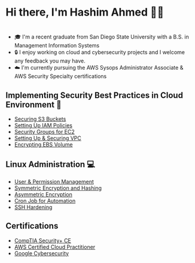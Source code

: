 # Hi there, I'm Hashim Ahmed 👋🏽
# 
- 🎓 I'm a recent graduate from San Diego State University with a B.S. in Management Information Systems
- 🔒 I enjoy working on cloud and cybersecurity projects and I welcome any feedback you may have. 
- ☁️ I'm currently pursuing the AWS Sysops Administrator Associate & AWS Security Specialty certifications 
## Implementing Security Best Practices in Cloud Environment 🔐
- [Securing S3 Buckets](https://github.com/HashimAhmed627/Securing-S3-Buckets/blob/main/README.md)
- [Setting Up IAM Policies](https://github.com/HashimAhmed627/Setting_Up_IAM_Policies/blob/main/README.md)
- [Security Groups for EC2](https://github.com/HashimAhmed627/Security_Groups_For_EC2/blob/main/README.md)
- [Setting Up & Securing VPC](https://github.com/HashimAhmed627/Setting-Up-and-Securing-VPC/blob/main/README.md)
- [Encrypting EBS Volume](https://github.com/HashimAhmed627/Encrypting_EBS_Volume/blob/main/README.md)

## Linux Administration 💻
- [User & Permission Management](https://github.com/HashimAhmed627/Linux-User-and-Permission-Management)
- [Symmetric Encryption and Hashing](https://github.com/HashimAhmed627/Symmetric_Encryption_and_Hashing)
- [Asymmetric Encryption](https://github.com/HashimAhmed627/Asymmetric_Encryption/blob/main/README.md)
- [Cron Job for Automation](https://github.com/HashimAhmed627/Cron_Job_For_Automation/blob/main/README.md)
- [SSH Hardening](https://github.com/HashimAhmed627/SSH_Hardening/blob/main/README.md)


## Certifications 
- [CompTIA Security+ CE](https://www.credly.com/badges/18d35d93-1e2e-44ae-a692-93755466aeda/public_url)
- [AWS Certified Cloud Practitioner](https://www.credly.com/badges/f0787697-f48a-4703-a700-16d71e7ba718/public_url)
- [Google Cybersecurity](https://www.credly.com/badges/bf803193-17ab-4d07-bd9b-ac2d78dae609/public_url)

